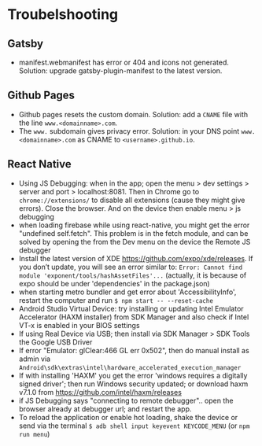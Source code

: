 # Troubelshooting

## Gatsby
- manifest.webmanifest has error or 404 and icons not generated. Solution: upgrade gatsby-plugin-manifest to the latest version.

## Github Pages
- Github pages resets the custom domain. Solution: add a `CNAME` file with the line `www.<domainname>.com`.
- The `www.` subdomain gives privacy error. Solution: in your DNS point `www.<domainname>.com` as CNAME to `<username>.github.io`.

## React Native
- Using JS Debugging: when in the app; open the menu > dev settings > server and port > localhost:8081. Then in Chrome go to `chrome://extensions/` to disable all extensions (cause they might give errors). Close the browser. And on the device then enable menu > js debugging
- when loading firebase while using react-native, you might get the error "undefined self.fetch". This problem is in the fetch module, and can be solved by opening the from the Dev menu on the device the Remote JS debugger
- Install the latest version of XDE https://github.com/expo/xde/releases. If you don’t update, you will see an error similar to: `Error: Cannot find module 'exponent/tools/hashAssetFiles'...` (actually, it is because of expo should be under 'dependencies' in the package.json)
- when starting metro bundler and get error about 'AccessibilityInfo', restart the computer and run `$ npm start -- --reset-cache`
- Android Studio Virtual Device: try installing or updating Intel Emulator Accelerator (HAXM installer) from SDK Manager and also check if Intel VT-x is enabled in your BIOS settings
- If using Real Device via USB; then install via SDK Manager > SDK Tools the Google USB Driver
- If error "Emulator: glClear:466 GL err 0x502", then do manual install as admin via `Android\sdk\extras\intel\hardware_accelerated_execution_manager`
- If with installing 'HAXM' you get the error 'windows requires a digitally signed driver'; then run Windows security updated; or download haxm v7.1.0 from https://github.com/intel/haxm/releases
- if JS Debugging says "connecting to remote debugger".. open the browser already at debugger url; and restart the app.
- To reload the application or enable hot loading, shake the device or send via the terminal `$ adb shell input keyevent KEYCODE_MENU` (or `npm run menu`)

